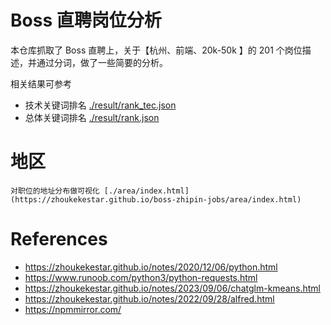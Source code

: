 
# Boss 直聘岗位分析

本仓库抓取了 Boss 直聘上，关于【杭州、前端、20k-50k 】的 201 个岗位描述，并通过分词，做了一些简要的分析。

相关结果可参考 

* 技术关键词排名 [./result/rank_tec.json](./result/rank.json)
* 总体关键词排名 [./result/rank.json](./result/rank.json)

# 地区
    
    对职位的地址分布做可视化 [./area/index.html](https://zhoukekestar.github.io/boss-zhipin-jobs/area/index.html)

# References
* https://zhoukekestar.github.io/notes/2020/12/06/python.html
* https://www.runoob.com/python3/python-requests.html
* https://zhoukekestar.github.io/notes/2023/09/06/chatglm-kmeans.html
* https://zhoukekestar.github.io/notes/2022/09/28/alfred.html
* https://npmmirror.com/

